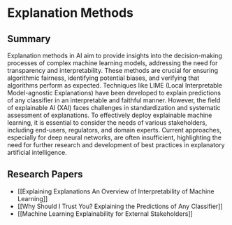 # Explanation Methods

## Summary
 Explanation methods in AI aim to provide insights into the decision-making processes of complex machine learning models, addressing the need for transparency and interpretability. These methods are crucial for ensuring algorithmic fairness, identifying potential biases, and verifying that algorithms perform as expected. Techniques like LIME (Local Interpretable Model-agnostic Explanations) have been developed to explain predictions of any classifier in an interpretable and faithful manner. However, the field of explainable AI (XAI) faces challenges in standardization and systematic assessment of explanations. To effectively deploy explainable machine learning, it is essential to consider the needs of various stakeholders, including end-users, regulators, and domain experts. Current approaches, especially for deep neural networks, are often insufficient, highlighting the need for further research and development of best practices in explanatory artificial intelligence.
## Research Papers

- [[Explaining Explanations An Overview of Interpretability of Machine Learning]]
- [[Why Should I Trust You? Explaining the Predictions of Any Classifier]]
- [[Machine Learning Explainability for External Stakeholders]]
